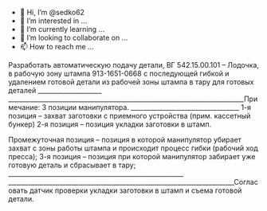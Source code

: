 - 👋 Hi, I’m @sedko62
- 👀 I’m interested in ...
- 🌱 I’m currently learning ...
- 💞️ I’m looking to collaborate on ...
- 📫 How to reach me ...

<!---
sedko62/sedko62 is a ✨ special ✨ repository because its `README.md` (this file) appears on your GitHub profile.
You can click the Preview link to take a look at your changes.
--->Разработать автоматическую подачу детали, ВГ 542.15.00.101 – Лодочка, в рабочую зону штампа 913-1651-0668 с последующей гибкой и удалением готовой детали из рабочей зоны штампа в тару для готовых деталей ____________________ __________________________________________________________________________Примечание: 3 позиции манипулятора. __________________________________ 1-я позиция – захват заготовки с приемного устройства (прим. кассетный бункер) 2-я позиция – позиция укладки заготовки в штамп. 
Промежуточная позиция – позиция в которой манипулятор убирает захват с зоны работы штампа и происходит процесс гибки (рабочий ход пресса); 
3-я позиция – позиция при которой манипулятор забирает уже готовую деталь и сбрасывает в тару; _______________________________________________________ _______________________________________________________________________Согласовать датчик проверки укладки заготовки в штамп и съема готовой детали. 
